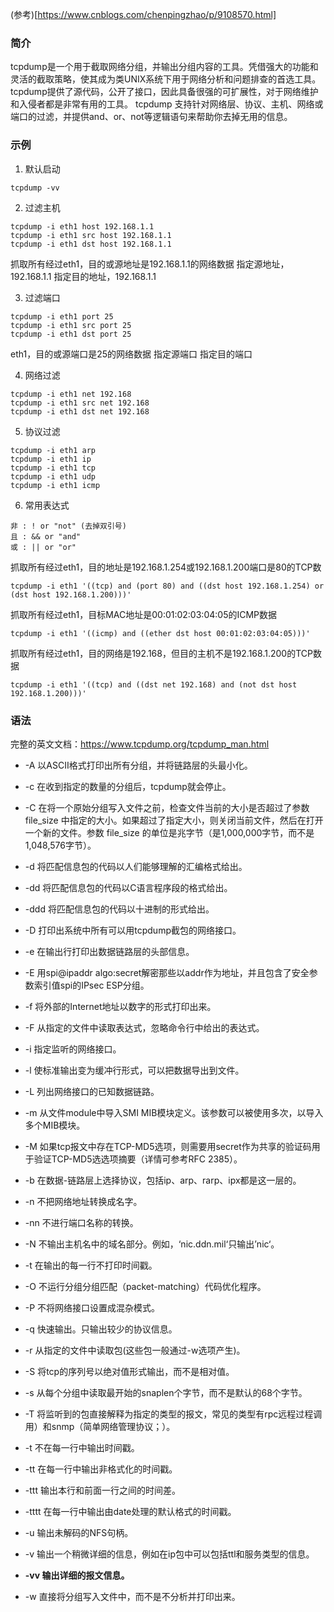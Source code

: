 (参考)[https://www.cnblogs.com/chenpingzhao/p/9108570.html]
### 简介
tcpdump是一个用于截取网络分组，并输出分组内容的工具。凭借强大的功能和灵活的截取策略，使其成为类UNIX系统下用于网络分析和问题排查的首选工具。
tcpdump提供了源代码，公开了接口，因此具备很强的可扩展性，对于网络维护和入侵者都是非常有用的工具。
tcpdump 支持针对网络层、协议、主机、网络或端口的过滤，并提供and、or、not等逻辑语句来帮助你去掉无用的信息。
### 示例

1. 默认启动
```
tcpdump -vv
```

2. 过滤主机
```
tcpdump -i eth1 host 192.168.1.1
tcpdump -i eth1 src host 192.168.1.1
tcpdump -i eth1 dst host 192.168.1.1
```
抓取所有经过eth1，目的或源地址是192.168.1.1的网络数据
指定源地址，192.168.1.1
指定目的地址，192.168.1.1

3. 过滤端口
```
tcpdump -i eth1 port 25
tcpdump -i eth1 src port 25
tcpdump -i eth1 dst port 25
```
eth1，目的或源端口是25的网络数据
指定源端口
指定目的端口

4. 网络过滤
```
tcpdump -i eth1 net 192.168
tcpdump -i eth1 src net 192.168
tcpdump -i eth1 dst net 192.168
```
5. 协议过滤
```
tcpdump -i eth1 arp
tcpdump -i eth1 ip
tcpdump -i eth1 tcp
tcpdump -i eth1 udp
tcpdump -i eth1 icmp
```


6. 常用表达式
```
非 : ! or "not" (去掉双引号)
且 : && or "and"
或 : || or "or"
```

抓取所有经过eth1，目的地址是192.168.1.254或192.168.1.200端口是80的TCP数
```
tcpdump -i eth1 '((tcp) and (port 80) and ((dst host 192.168.1.254) or (dst host 192.168.1.200)))'
```

抓取所有经过eth1，目标MAC地址是00:01:02:03:04:05的ICMP数据
```
tcpdump -i eth1 '((icmp) and ((ether dst host 00:01:02:03:04:05)))'
```

抓取所有经过eth1，目的网络是192.168，但目的主机不是192.168.1.200的TCP数据
```
tcpdump -i eth1 '((tcp) and ((dst net 192.168) and (not dst host 192.168.1.200)))'
```

### 语法
完整的英文文档：https://www.tcpdump.org/tcpdump_man.html

* -A 以ASCII格式打印出所有分组，并将链路层的头最小化。

* -c 在收到指定的数量的分组后，tcpdump就会停止。

* -C 在将一个原始分组写入文件之前，检查文件当前的大小是否超过了参数file_size 中指定的大小。如果超过了指定大小，则关闭当前文件，然后在打开一个新的文件。参数 file_size 的单位是兆字节（是1,000,000字节，而不是1,048,576字节）。

* -d 将匹配信息包的代码以人们能够理解的汇编格式给出。

* -dd 将匹配信息包的代码以C语言程序段的格式给出。

* -ddd 将匹配信息包的代码以十进制的形式给出。

* -D 打印出系统中所有可以用tcpdump截包的网络接口。

* -e 在输出行打印出数据链路层的头部信息。

* -E 用spi@ipaddr algo:secret解密那些以addr作为地址，并且包含了安全参数索引值spi的IPsec ESP分组。

* -f 将外部的Internet地址以数字的形式打印出来。

* -F 从指定的文件中读取表达式，忽略命令行中给出的表达式。

* -i 指定监听的网络接口。

* -l 使标准输出变为缓冲行形式，可以把数据导出到文件。

* -L 列出网络接口的已知数据链路。

* -m 从文件module中导入SMI MIB模块定义。该参数可以被使用多次，以导入多个MIB模块。

* -M 如果tcp报文中存在TCP-MD5选项，则需要用secret作为共享的验证码用于验证TCP-MD5选选项摘要（详情可参考RFC 2385）。

* -b 在数据-链路层上选择协议，包括ip、arp、rarp、ipx都是这一层的。

* -n 不把网络地址转换成名字。

* -nn 不进行端口名称的转换。

* -N 不输出主机名中的域名部分。例如，‘nic.ddn.mil‘只输出’nic‘。

* -t 在输出的每一行不打印时间戳。

* -O 不运行分组分组匹配（packet-matching）代码优化程序。

* -P 不将网络接口设置成混杂模式。

* -q 快速输出。只输出较少的协议信息。

* -r 从指定的文件中读取包(这些包一般通过-w选项产生)。

* -S 将tcp的序列号以绝对值形式输出，而不是相对值。

* -s 从每个分组中读取最开始的snaplen个字节，而不是默认的68个字节。

* -T 将监听到的包直接解释为指定的类型的报文，常见的类型有rpc远程过程调用）和snmp（简单网络管理协议；）。

* -t 不在每一行中输出时间戳。

* -tt 在每一行中输出非格式化的时间戳。

* -ttt 输出本行和前面一行之间的时间差。

* -tttt 在每一行中输出由date处理的默认格式的时间戳。

* -u 输出未解码的NFS句柄。

* -v 输出一个稍微详细的信息，例如在ip包中可以包括ttl和服务类型的信息。

* **-vv 输出详细的报文信息。**

* -w 直接将分组写入文件中，而不是不分析并打印出来。
